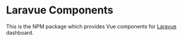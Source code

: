 # Laravue Components
This is the NPM package which provides Vue components for [Laravue](https://github.com/tuandm/laravue) dashboard. 
